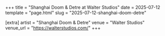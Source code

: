+++
title = "Shanghai Doom & Detre at Walter Studios"
date = 2025-07-12
template = "page.html"
slug = "2025-07-12-shanghai-doom-detre"

[extra]
artist = "Shanghai Doom & Detre"
venue = "Walter Studios"
venue_url = "https://walterstudios.com/"
+++
